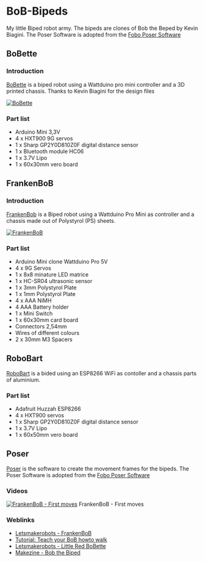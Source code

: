 # BoB-Bipeds
My little Biped robot army. The bipeds are clones of Bob the Beped by Kevin Biagini. The Poser Software is adopted from the [Fobo Poser Software](http://www.projectbiped.com/prototypes/fobo/poser)

## BoBette

### Introduction

[BoBette](https://github.com/robotfreak/BoB-Bipeds/tree/master/BoBette) is a biped robot using a Wattduino pro mini controller and a 3D printed chassis. Thanks to Kevin Biagini for the design files

[![BoBette](https://farm8.staticflickr.com/7649/16310389023_fe9cec09c5_m.jpg)](https://github.com/robotfreak/BoB-Bipeds/tree/master/BoBette)

### Part list

* Arduino Mini 3,3V
* 4 x HXT900 9G servos
* 1 x Sharp GP2Y0D810Z0F digital distance sensor
* 1 x Bluetooth module HC06
* 1 x 3.7V Lipo
* 1 x 60x30mm vero board

## FrankenBoB

### Introduction

[FrankenBob](https://github.com/robotfreak/BoB-Bipeds/tree/master/FrankenBoB) is a Biped robot using a Wattduino Pro Mini as controller and a chassis made out of Polystyrol (PS) sheets.

[![FrankenBoB](https://farm9.staticflickr.com/8745/16904592476_468dfd8e70_m.jpg)](https://github.com/robotfreak/BoB-Bipeds/tree/master/FrankenBoB)


### Part list

* Arduino Mini clone Wattduino Pro 5V
* 4 x 9G Servos 
* 1 x 8x8 minature LED matrice
* 1 x HC-SR04 ultrasonic sensor
* 1 x 3mm Polystyrol Plate
* 1 x 1mm Polystyrol Plate
* 4 x AAA NiMH 
* 4 AAA Battery holder
* 1 x Mini Switch
* 1 x 60x30mm card board
* Connectors 2,54mm 
* Wires of different colours
* 2 x 30mm M3 Spacers

## RoboBart

[RoboBart](https://github.com/robotfreak/BoB-Bipeds/tree/master/RoboBart) is a bided using an ESP8266 WiFi as contoller and a chassis parts of aluminium.

### Part list

* Adafruit Huzzah ESP8266
* 4 x HXT900 servos
* 1 x Sharp GP2Y0D810Z0F digital distance sensor
* 1 x 3.7V Lipo
* 1 x 60x50mm vero board

## Poser

[Poser](https://github.com/robotfreak/BoB-Bipeds/tree/master/Poser) is the software to create the movement frames for the bipeds. The Poser Software is adopted from the [Fobo Poser Software](http://www.projectbiped.com/prototypes/fobo/poser)

### Videos

[![FrankenBoB - First moves](https://i.ytimg.com/vi/UIgT7IzsuSw/2.jpg?time=1427320359142)](https://www.youtube.com/watch?v=UIgT7IzsuSw) FrankenBoB - First moves

### Weblinks

* [Letsmakerobots - FrankenBoB](http://letsmakerobots.com/node/37736)
* [Tutorial: Teach your BoB howto walk](http://letsmakerobots.com/node/38483)
* [Letsmakerobots - Little Red BoBette](http://letsmakerobots.com/node/38908)
* [Makezine - Bob the Biped](http://makezine.com/2013/08/25/build-your-own-biped-robot/)


